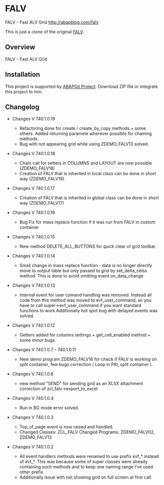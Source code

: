 # FALV
FALV - Fast ALV Grid
http://abapblog.com/falv

This is just a clone of the original [FALV](https://github.com/fidley/falv).

## Overview

FALV - Fast ALV Grid

## Installation

This project is supported by <a href="https://github.com/larshp/abapGit">ABAPGit Project</a>. Download ZIP file or integrate this project to him.

## Changelog

- Changes V 740.1.0.19 
  - Refactoring done for create / create_by_copy methods + some others. Added returning paramete wherever possible for chaining methods.
  - Bug with not appearing grid while using ZDEMO_FALV13 solved.

- Changes V 740.1.0.18 
  - Chain call for setters in COLUMNS and LAYOUT are now possible (ZDEMO_FALV18)
  - Creation of FALV that is inherited in local class can be done in short way (ZDEMO_FALV19)

- Changes V 740.1.0.17 
  - Creation of FALV that is inherited in global class can be done in short way (ZDEMO_FALV17)

- Changes V 740.1.0.16 
  - Bug Fix for mass replace function if it was run from FALV in custom container

- Changes V 740.1.0.15 
  - New method DELETE_ALL_BUTTONS for quick clear of grid toolbar.

- Changes V 740.1.0.14
  - Small change in mass replace function - data is no longer directly move to output table but only passed to grid by set_delta_celss method. This is done to avoid omitting event on_data_change

- Changes V 740.1.0.13
  - Internal event for user comand handling was removed. Instead all code from this method was moved to evf_user_command, so you have to call super->evf_user_command if you want standard functions to work.Additionally hot spot bug with delayed events was solved.

- Changes V 740.1.0.12
  - Getters added for columns settings + get_cell_enabled method + some minor bugs

- Changes V 740.1.0.7 - 740.1.0.11
  - New demo program ZDEMO_FALV16 for check if FALV is working on split container, few bugs correction ( Loop in PAI, split container ).

- Changes V 740.1.0.6
  - new method "SEND" for sending grid as an XLSX attachment correction of zcl_falv->export_to_excel

- Changes V 740.1.0.4
  - Run in BG mode error solved.

- Changes V 740.1.0.3
  - Top_of_page event is now raised and handled.
  - Changed Classes: ZCL_FALV Changed Programs: ZDEMO_FALV02, ZDEMO_FALV13

- Changes V 740.1.0.2
  - All event handlers methods were renamed to use prefix evf_* instead of evt_*. This was because some of super classes were already containing such methods and to keep one naming range I've used other prefix.
  - Additionally issue with not showing grid on full screen at first call.